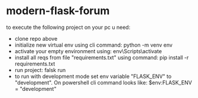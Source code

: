 # modern-flask-forum

to execute the following project on your pc u need:
- clone repo above
- initialize new virtual env using cli command: python -m venv env
- activate your empty environment using: env\Scripts\activate
- install all reqs from file "requirements.txt" using command: pip install -r requirements.txt
- run project: falsk run
- to run with development mode set env variable "FLASK_ENV" to "development". On powershell cli command looks like: $env:FLASK_ENV = "development"

